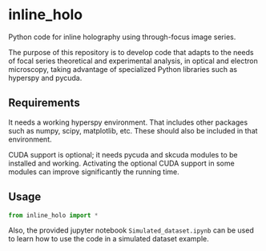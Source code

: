 # inline_holo
Python code for inline holography using through-focus image series.

The purpose of this repository is to develop code that adapts to the needs of focal series theoretical and experimental analysis, in optical and electron microscopy, taking advantage of specialized Python libraries such as hyperspy and pycuda.

Requirements
------------
It needs a working hyperspy environment. That includes other packages such as numpy, scipy, matplotlib, etc. These should also be included in that environment.

CUDA support is optional; it needs pycuda and skcuda modules to be installed and working. Activating the optional CUDA support in some modules can improve significantly the running time.

Usage
-----
```python
from inline_holo import *
```
Also, the provided jupyter notebook `Simulated_dataset.ipynb` can be used to learn how to use the code in a simulated dataset example.
